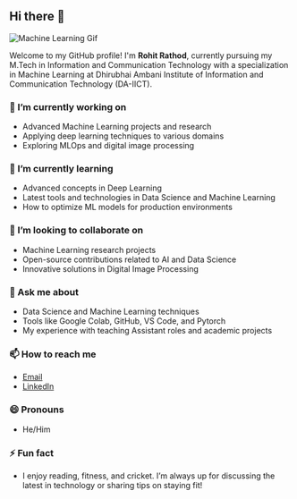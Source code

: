 ## Hi there 👋

![Machine Learning Gif](https://user-images.githubusercontent.com/74038190/212747919-84b68444-0d81-46db-a338-7ec50e9dd4cd.gif)


Welcome to my GitHub profile! I'm **Rohit Rathod**, currently pursuing my M.Tech in Information and Communication Technology with a specialization in Machine Learning at Dhirubhai Ambani Institute of Information and Communication Technology (DA-IICT).

### 🔭 I’m currently working on
- Advanced Machine Learning projects and research
- Applying deep learning techniques to various domains
- Exploring MLOps and digital image processing

### 🌱 I’m currently learning
- Advanced concepts in Deep Learning
- Latest tools and technologies in Data Science and Machine Learning
- How to optimize ML models for production environments

### 👯 I’m looking to collaborate on
- Machine Learning research projects
- Open-source contributions related to AI and Data Science
- Innovative solutions in Digital Image Processing

### 💬 Ask me about
- Data Science and Machine Learning techniques
- Tools like Google Colab, GitHub, VS Code, and Pytorch
- My experience with teaching Assistant roles and academic projects

### 📫 How to reach me
- [Email](mailto:202311039@daiict.ac.in)
- [LinkedIn](https://www.linkedin.com/in/rohit-rathod-156141214/)

### 😄 Pronouns
- He/Him

### ⚡ Fun fact
- I enjoy reading, fitness, and cricket. I’m always up for discussing the latest in technology or sharing tips on staying fit!
